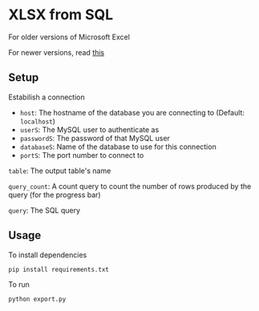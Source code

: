 # XLSX from SQL

For older versions of Microsoft Excel

For newer versions, read [this](https://docs.microsoft.com/en-us/azure/sql-database/sql-database-connect-excel)
## Setup
Estabilish a connection
<ul>
  <li><code>host</code>: The hostname of the database you are connecting to (Default: <code>localhost</code>)</li>
  <li><code>userS</code>: The MySQL user to authenticate as</li>
  <li><code>passwordS</code>: The password of that MySQL user</li>
  <li><code>databaseS</code>: Name of the database to use for this connection</li>
  <li><code>portS</code>: The port number to connect to</li>
</ul>

<code>table</code>: The output table's name

<code>query_count</code>: A count query to count the number of rows produced by the query (for the progress bar)

<code>query</code>: The SQL query

## Usage
To install dependencies

```cli
pip install requirements.txt
```

To run

```cli
python export.py
```
